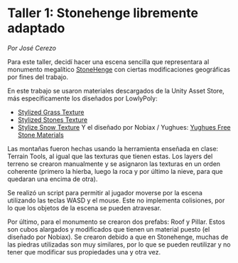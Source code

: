 # Taller 1: Stonehenge libremente adaptado
_Por José Cerezo_

Para este taller, decidí hacer una escena sencilla que representara al monumento megalítico [StoneHenge](https://es.wikipedia.org/wiki/Stonehenge) con ciertas modificaciones geográficas por fines del trabajo.

En este trabajo se usaron materiales descargados de la Unity Asset Store, más específicamente los diseñados por LowlyPoly:
- [Stylized Grass Texture](https://assetstore.unity.com/packages/2d/textures-materials/glass/stylized-grass-texture-153153)
- [Stylized Stones Texture](https://assetstore.unity.com/packages/2d/textures-materials/floors/stylized-stones-texture-153460)
- [Stylize Snow Texture](https://assetstore.unity.com/packages/2d/textures-materials/water/stylize-snow-texture-153579)
Y el diseñado por Nobiax / Yughues: [Yughues Free Stone Materials](https://assetstore.unity.com/packages/2d/textures-materials/stone/yughues-free-stone-materials-12962)

Las montañas fueron hechas usando la herramienta enseñada en clase: Terrain Tools, al igual que las texturas que tienen estas. Los layers del terreno se crearon manualmente y se asignaron las texturas en un orden coherente (primero la hierba, luego la roca y por último la nieve, para que quedaran una encima de otra).

Se realizó un script para permitir al jugador moverse por la escena utilizando las teclas WASD y el mouse. Este no implementa colisiones, por lo que los objetos de la escena se pueden atravesar.

Por último, para el monumento se crearon dos prefabs: Roof y Pillar. Estos son cubos alargados y modificados que tienen un material puesto (el diseñado por Nobiax). Se crearon debido a que en Stonehenge, muchas de las piedras utilizadas son muy similares, por lo que se pueden reutilizar y no tener que modificar sus propiedades una y otra vez.

